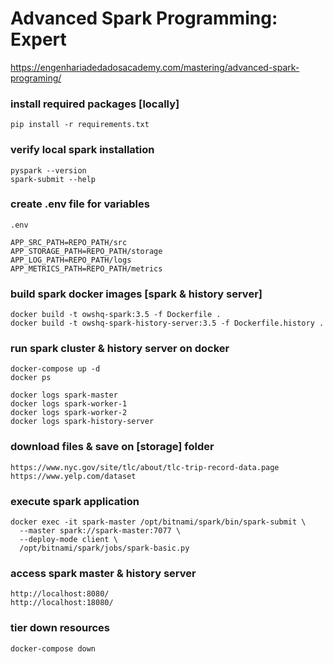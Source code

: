 # Advanced Spark Programming: Expert
https://engenhariadedadosacademy.com/mastering/advanced-spark-programing/

### install required packages [locally]
```shell
pip install -r requirements.txt
```

### verify local spark installation
```shell
pyspark --version
spark-submit --help
```

### create .env file for variables
```shell
.env

APP_SRC_PATH=REPO_PATH/src
APP_STORAGE_PATH=REPO_PATH/storage
APP_LOG_PATH=REPO_PATH/logs
APP_METRICS_PATH=REPO_PATH/metrics
```

### build spark docker images [spark & history server]
```shell
docker build -t owshq-spark:3.5 -f Dockerfile . 
docker build -t owshq-spark-history-server:3.5 -f Dockerfile.history .
```

### run spark cluster & history server on docker
```shell
docker-compose up -d
docker ps

docker logs spark-master
docker logs spark-worker-1
docker logs spark-worker-2
docker logs spark-history-server
```

### download files & save on [storage] folder
```shell
https://www.nyc.gov/site/tlc/about/tlc-trip-record-data.page
https://www.yelp.com/dataset
```

### execute spark application
```shell
docker exec -it spark-master /opt/bitnami/spark/bin/spark-submit \
  --master spark://spark-master:7077 \
  --deploy-mode client \
  /opt/bitnami/spark/jobs/spark-basic.py
```

### access spark master & history server
```shell
http://localhost:8080/
http://localhost:18080/
```

### tier down resources
```shell
docker-compose down
```
